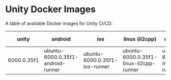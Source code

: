 # Unity Docker Images

A table of available Docker images for Unity CI/CD:

<!-- table -->
| unity | android | ios | linux (il2cpp) | mac (mono) | webgl | windows (mono) |
|---------|----------|----------|----------|----------|----------|----------|
| 6000.0.35f1 | ubuntu-6000.0.35f1-android-runner | ubuntu-6000.0.35f1-ios-runner | ubuntu-6000.0.35f1-linux-il2cpp-runner | ubuntu-6000.0.35f1-mac-mono-runner | ubuntu-6000.0.35f1-webgl-runner | ubuntu-6000.0.35f1-windows-mono-runner |
<!-- /table -->
